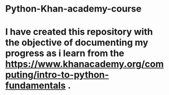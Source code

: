 # Python-Khan-academy-course
# I have created this repository with the objective of documenting my progress as i learn from the https://www.khanacademy.org/computing/intro-to-python-fundamentals .
